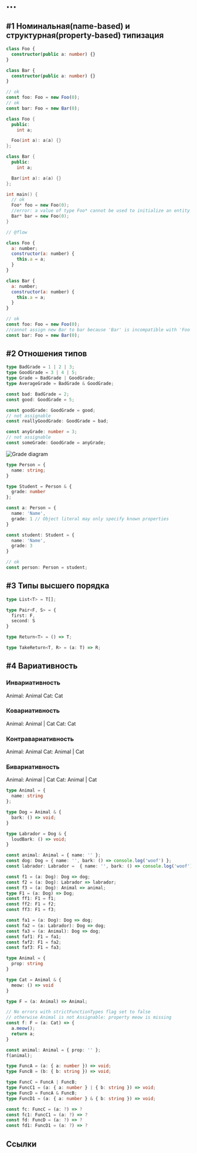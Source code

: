 # ...

## #1 Номинальная(name-based) и структурная(property-based) типизация

```ts
class Foo {
  constructor(public a: number) {}
}

class Bar {
  constructor(public a: number) {}
}

// ok
const foo: Foo = new Foo(0);
// ok
const bar: Foo = new Bar(0);
```

```cpp
class Foo {
  public:
    int a;

  Foo(int a): a(a) {}
};

class Bar {
  public:
    int a;

  Bar(int a): a(a) {}
};

int main() {
  // ok
  Foo* foo = new Foo(0);
  //error: a value of type Foo* cannot be used to initialize an entity of type Bar*
  Bar* bar = new Foo(0);
}
```

```js
// @flow

class Foo {
  a: number;
  constructor(a: number) {
    this.a = a;
  }
}

class Bar {
  a: number;
  constructor(a: number) {
    this.a = a;
  }
}

// ok
const foo: Foo = new Foo(0);
//cannot assign new Bar to bar because 'Bar' is incompatible with 'Foo'
const bar: Foo = new Bar(0);
```

## #2 Отношения типов

```ts
type BadGrade = 1 | 2 | 3;
type GoodGrade = 3 | 4 | 5;
type Grade = BadGrade | GoodGrade;
type AverageGrade = BadGrade & GoodGrade;

const bad: BadGrade = 2;
const good: GoodGrade = 5;

const goodGrade: GoodGrade = good;
// not assignable
const reallyGoodGrade: GoodGrade = bad;

const anyGrade: number = 3;
// not assignable
const someGrade: GoodGrade = anyGrade;
```

![Grade diagram](src/#1/diagrams/grade.png)

```ts
type Person = {
  name: string;
}

type Student = Person & {
  grade: number
};

const a: Person = {
  name: 'Name',
  grade: 1 // Object literal may only specify known properties
}

const student: Student = {
  name: 'Name',
  grade: 3
}

// ok
const person: Person = student;
```

## #3 Типы высшего порядка

```ts
type List<T> = T[];

type Pair<F, S> = {
  first: F,
  second: S
}

type Return<T> = () => T;

type TakeReturn<T, R> = (a: T) => R;

```

## #4 Вариативность

### Инвариативность

Animal: Animal
Cat: Cat

### Ковариативность

Animal: Animal | Cat
Cat: Cat

### Контравариативность

Animal: Animal
Cat: Animal | Cat

### Бивариативность

Animal: Animal | Cat
Cat: Animal | Cat

```ts
type Animal = {
  name: string
};

type Dog = Animal & {
  bark: () => void;
}

type Labrador = Dog & {
  loudBark: () => void;
}

const animal: Animal = { name: '' };
const dog: Dog = { name: '', bark: () => console.log('woof') };
const labrador: Labrador =  { name: '', bark: () => console.log('woof'), loudBark: () => console.log('WOOF') };

const f1 = (a: Dog): Dog => dog;
const f2 = (a: Dog): Labrador => labrador;
const f3 = (a: Dog): Animal => animal;
type F1 = (a: Dog) => Dog;
const ff1: F1 = f1;
const ff2: F1 = f2;
const ff3: F1 = f3;

const fa1 = (a: Dog): Dog => dog;
const fa2 = (a: Labrador): Dog => dog;
const fa3 = (a: Animal): Dog => dog;
const faf1: F1 = fa1;
const faf2: F1 = fa2;
const faf3: F1 = fa3;
```

```ts
type Animal = {
  prop: string
}

type Cat = Animal & {
  meow: () => void
}

type F = (a: Animal) => Animal;

// No errors with strictFunctionTypes flag set to false
// otherwise Animal is not Assignable: property meow is missing
const f: F = (a: Cat) => {
  a.meow();
  return a;
}

const animal: Animal = { prop: '' };
f(animal);
```

```ts
type FuncA = (a: { a: number }) => void;
type FuncB = (b: { b: string }) => void;

type FuncC = FuncA | FuncB;
type FuncC1 = (a: { a: number } | { b: string }) => void;
type FuncD = FuncA & FuncB;
type FuncD1 = (a: { a: number } & { b: string }) => void;

const fc: FuncC = (a: ?) => ?
const fc1: FuncC1 = (a: ?) => ?
const fd: FuncD = (a: ?) => ?
const fd1: FuncD1 = (a: ?) => ?
```

## Ссылки

